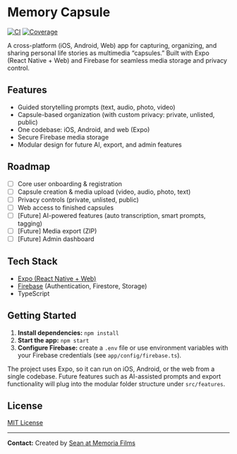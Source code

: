 # Memory Capsule

[![CI](https://github.com/username/repo/actions/workflows/ci.yml/badge.svg)](https://github.com/username/repo/actions/workflows/ci.yml)
[![Coverage](https://img.shields.io/badge/coverage-80%25-brightgreen.svg)](#)

A cross-platform (iOS, Android, Web) app for capturing, organizing, and sharing
personal life stories as multimedia “capsules.” Built with Expo (React Native +
Web) and Firebase for seamless media storage and privacy control.

## Features

- Guided storytelling prompts (text, audio, photo, video)
- Capsule-based organization (with custom privacy: private, unlisted, public)
- One codebase: iOS, Android, and web (Expo)
- Secure Firebase media storage
- Modular design for future AI, export, and admin features

## Roadmap

- [ ] Core user onboarding & registration
- [ ] Capsule creation & media upload (video, audio, photo, text)
- [ ] Privacy controls (private, unlisted, public)
- [ ] Web access to finished capsules
- [ ] [Future] AI-powered features (auto transcription, smart prompts, tagging)
- [ ] [Future] Media export (ZIP)
- [ ] [Future] Admin dashboard

## Tech Stack

- [Expo (React Native + Web)](https://expo.dev/)
- [Firebase](https://firebase.google.com/) (Authentication, Firestore, Storage)
- TypeScript

## Getting Started

1. **Install dependencies:** `npm install`
2. **Start the app:** `npm start`
3. **Configure Firebase:** create a `.env` file or use environment variables with
   your Firebase credentials (see `app/config/firebase.ts`).

The project uses Expo, so it can run on iOS, Android, or the web from a single
codebase. Future features such as AI-assisted prompts and export functionality
will plug into the modular folder structure under `src/features`.

## License

[MIT License](LICENSE)

---

**Contact:**
Created by [Sean at Memoria Films](https://memoriafilms.com/)
